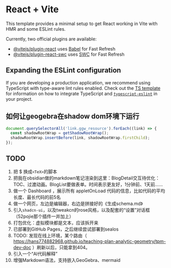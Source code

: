 # React + Vite

This template provides a minimal setup to get React working in Vite with HMR and some ESLint rules.

Currently, two official plugins are available:

- [@vitejs/plugin-react](https://github.com/vitejs/vite-plugin-react/blob/main/packages/plugin-react) uses [Babel](https://babeljs.io/) for Fast Refresh
- [@vitejs/plugin-react-swc](https://github.com/vitejs/vite-plugin-react/blob/main/packages/plugin-react-swc) uses [SWC](https://swc.rs/) for Fast Refresh

## Expanding the ESLint configuration

If you are developing a production application, we recommend using TypeScript with type-aware lint rules enabled. Check out the [TS template](https://github.com/vitejs/vite/tree/main/packages/create-vite/template-react-ts) for information on how to integrate TypeScript and [`typescript-eslint`](https://typescript-eslint.io) in your project.

## 如何让geogebra在shadow dom环境下运行

```js
document.querySelectorAll('link.ggw_resource').forEach((link) => {
  const shadowRootWrap = getShadowRootWrap();
  shadowRootWrap.insertBefore(link, shadowRootWrap.firstChild);
});
```

## TODO

1. 把 $ 换成`<TeX>`的脚本
2. 把我在obsidian做的markdown笔记渲染到这里：BlogDetail交互待优化：TOC、过渡动画。BlogList要做表单。时间表示更友好，1分钟前、1天前……
3. 做一个 Dashboard ，展示所有 appletOnLoad 代码的信息，比如代码的平均长度、最长代码的前5名
4. 做一个网页，左边是编辑器，右边是拼接好的《生成schema.md》
5. 引入`shadcn-ui`，以及tweakcn的rose风格，以及配套的“设置”对话框（52pojie那个插件一并加上）
6. 打包优化：虚拟模块都是文本，应该拆开来
7. 已部署到GitHub Pages，之后继续尝试部署到sealos
8. TODO: 发现在线上环境，某个路由（ https://hans774882968.github.io/teaching-plan-analytic-geometry/tpm-dev-doc ）刷新以后，只能拿到404。
9. 引入一个“AI代码解释”
10. 增强Markdown语法，支持嵌入GeoGebra、mermaid
